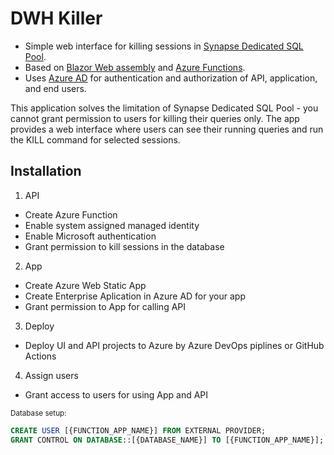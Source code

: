 # DWH Killer

- Simple web interface for killing sessions in [Synapse Dedicated SQL Pool](https://docs.microsoft.com/en-us/azure/synapse-analytics/sql-data-warehouse/sql-data-warehouse-overview-what-is).
- Based on [Blazor Web assembly](https://docs.microsoft.com/en-us/aspnet/core/blazor/hosting-models?view=aspnetcore-6.0#blazor-webassembly) and [Azure Functions](https://docs.microsoft.com/en-us/azure/azure-functions/functions-overview).
- Uses [Azure AD](https://docs.microsoft.com/en-us/azure/active-directory/develop/v2-overview) for authentication and authorization of API, application, and end users.

This application solves the limitation of Synapse Dedicated SQL Pool - you cannot grant permission to users for killing their queries only. The app provides a web interface where users can see their running queries and run the KILL command for selected sessions.

## Installation 
1. API 
  - Create Azure Function
  - Enable system assigned managed identity
  - Enable Microsoft authentication 
  - Grant permission to kill sessions in the database
2. App
  - Create Azure Web Static App
  - Create Enterprise Aplication in Azure AD for your app
  - Grant permission to App for calling API
3. Deploy
  - Deploy UI and API projects to Azure by Azure DevOps piplines or GitHub Actions
4. Assign users
  - Grant access to users for using App and API
  
<sub>Database setup:</sub>
```sql
CREATE USER [{FUNCTION_APP_NAME}] FROM EXTERNAL PROVIDER;
GRANT CONTROL ON DATABASE::[{DATABASE_NAME}] TO [{FUNCTION_APP_NAME}];
```
